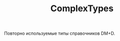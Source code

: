 ﻿---
layout: default
title: ComplexTypes
position: 4
categories: 
tags: 
---

Повторно используемые типы справочников DM+D.

 



 

 

